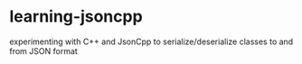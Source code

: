 learning-jsoncpp
================

experimenting with C++ and JsonCpp to serialize/deserialize classes to and from JSON format
